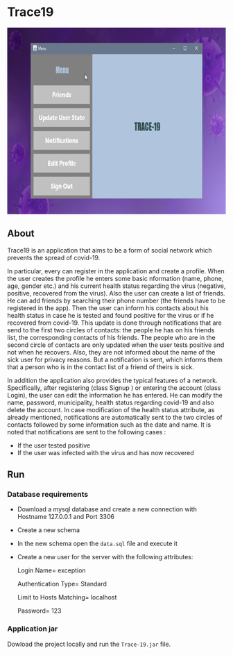 # Trace19
<img src="resources/trace19_screenshot.png" width="600" height="430" />

## About

Trace19 is an application that aims to be a form of
social network which prevents the spread of covid-19. 

In particular, every can register in the application and create a profile. When the user creates the profile he enters some basic nformation (name, phone, age, gender etc.) and his current health status regarding the virus (negative, positive, recovered from the virus). Also the user can create a list of friends. He can add friends by searching their phone number (the friends have to be registered in the app). Then the user can inform his contacts about his health status in case he is tested and found positive for the virus or if he recovered from covid-19. This update is done through notifications that are send to the first two circles of contacts: the people he has on his friends list, the corresponding contacts of his friends. The people who are in the second circle of contacts are only updated when the user tests positive and not when he recovers. Also, they are not informed about the name of the sick user for privacy reasons. But a notification is sent, which informs them that a person who is in the contact list of a friend of theirs is sick.

In addition the application also provides the typical features of a network. Specifically,
after registering (class Signup ) or entering the account (class Login), the user can edit the information he has entered. He can modify the name, password, municipality, health status regarding covid-19 and also delete the account. In case
modification of the health status attribute, as already mentioned, notifications are automatically sent to the two circles of contacts followed by some information such as the date and name. It is noted that notifications are sent to the following
cases :
- If the user tested positive
- If the user was infected with the virus and has now recovered

## Run

### Database requirements
- Download a mysql database and create a new connection with Hostname 127.0.0.1 and Port 3306
- Create a new schema
- In the new schema open the `data.sql` file and execute it
- Create a new user for the server with the following attributes:

   Login Name= exception

   Authentication Type= Standard

   Limit to Hosts Matching= localhost

   Password= 123

### Application jar

Dowload the project locally and run the `Trace-19.jar` file.